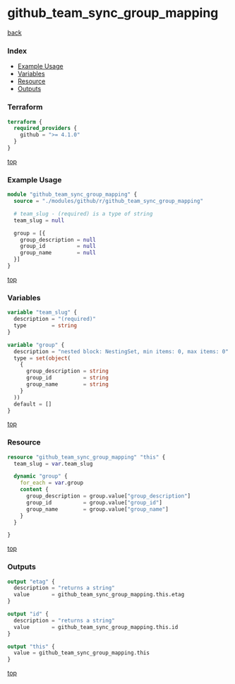 # github_team_sync_group_mapping

[back](../github.md)

### Index

- [Example Usage](#example-usage)
- [Variables](#variables)
- [Resource](#resource)
- [Outputs](#outputs)

### Terraform

```terraform
terraform {
  required_providers {
    github = ">= 4.1.0"
  }
}
```

[top](#index)

### Example Usage

```terraform
module "github_team_sync_group_mapping" {
  source = "./modules/github/r/github_team_sync_group_mapping"

  # team_slug - (required) is a type of string
  team_slug = null

  group = [{
    group_description = null
    group_id          = null
    group_name        = null
  }]
}
```

[top](#index)

### Variables

```terraform
variable "team_slug" {
  description = "(required)"
  type        = string
}

variable "group" {
  description = "nested block: NestingSet, min items: 0, max items: 0"
  type = set(object(
    {
      group_description = string
      group_id          = string
      group_name        = string
    }
  ))
  default = []
}
```

[top](#index)

### Resource

```terraform
resource "github_team_sync_group_mapping" "this" {
  team_slug = var.team_slug

  dynamic "group" {
    for_each = var.group
    content {
      group_description = group.value["group_description"]
      group_id          = group.value["group_id"]
      group_name        = group.value["group_name"]
    }
  }

}
```

[top](#index)

### Outputs

```terraform
output "etag" {
  description = "returns a string"
  value       = github_team_sync_group_mapping.this.etag
}

output "id" {
  description = "returns a string"
  value       = github_team_sync_group_mapping.this.id
}

output "this" {
  value = github_team_sync_group_mapping.this
}
```

[top](#index)